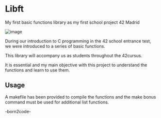 # Libft

My first basic functions library as my first school project 42 Madrid



![image](https://github.com/ismaelucky342/Libft/assets/153450550/ff58b241-dd72-4929-9865-d14fd4fc8fba)


During our introduction to C programming in the 42 school entrance test, we were introduced to a series of basic functions.

This library will accompany us as students throughout the 42cursus.

It is essential and my main objective with this project to understand the functions and learn to use them.

## Usage
A makefile has been provided to compile the functions and the make bonus command must be used for additional list functions.

-born2code-
